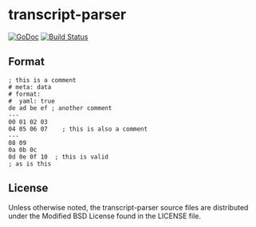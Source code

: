 # transcript-parser

[![GoDoc](https://godoc.org/github.com/tmthrgd/transcript-parser?status.svg)](https://godoc.org/github.com/tmthrgd/transcript-parser)
[![Build Status](https://travis-ci.org/tmthrgd/transcript-parser.svg?branch=master)](https://travis-ci.org/tmthrgd/transcript-parser)

## Format

```
; this is a comment
# meta: data
# format:
#  yaml: true
de ad be ef ; another comment
---
00 01 02 03
04 05 06 07    ; this is also a comment
---
08 09
0a 0b 0c
0d 0e 0f 10  ; this is valid
; as is this
```

## License

Unless otherwise noted, the transcript-parser source files are distributed under the Modified BSD License found in the LICENSE file.
